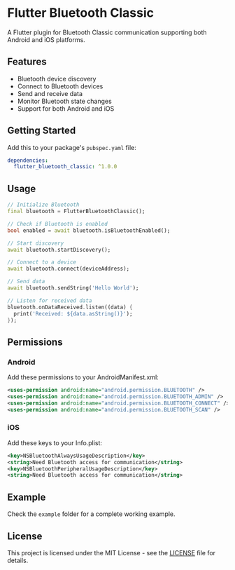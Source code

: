 # Flutter Bluetooth Classic

A Flutter plugin for Bluetooth Classic communication supporting both Android and iOS platforms.

## Features

* Bluetooth device discovery
* Connect to Bluetooth devices
* Send and receive data
* Monitor Bluetooth state changes
* Support for both Android and iOS

## Getting Started

Add this to your package's `pubspec.yaml` file:

```yaml
dependencies:
  flutter_bluetooth_classic: ^1.0.0
```

## Usage

```dart
// Initialize Bluetooth
final bluetooth = FlutterBluetoothClassic();

// Check if Bluetooth is enabled
bool enabled = await bluetooth.isBluetoothEnabled();

// Start discovery
await bluetooth.startDiscovery();

// Connect to a device
await bluetooth.connect(deviceAddress);

// Send data
await bluetooth.sendString('Hello World');

// Listen for received data
bluetooth.onDataReceived.listen((data) {
  print('Received: ${data.asString()}');
});
```

## Permissions

### Android
Add these permissions to your AndroidManifest.xml:

```xml
<uses-permission android:name="android.permission.BLUETOOTH" />
<uses-permission android:name="android.permission.BLUETOOTH_ADMIN" />
<uses-permission android:name="android.permission.BLUETOOTH_CONNECT" />
<uses-permission android:name="android.permission.BLUETOOTH_SCAN" />
```

### iOS
Add these keys to your Info.plist:

```xml
<key>NSBluetoothAlwaysUsageDescription</key>
<string>Need Bluetooth access for communication</string>
<key>NSBluetoothPeripheralUsageDescription</key>
<string>Need Bluetooth access for communication</string>
```

## Example

Check the `example` folder for a complete working example.

## License

This project is licensed under the MIT License - see the [LICENSE](LICENSE) file for details.